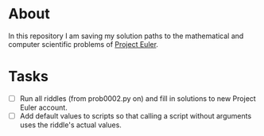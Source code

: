 # About

In this repository I am saving my solution paths to the mathematical and
computer scientific problems of [Project Euler](https://projecteuler.net/archives).

# Tasks

- [ ] Run all riddles (from prob0002.py on) and fill in solutions to new Project Euler account.
- [ ] Add default values to scripts so that calling a script without arguments uses the riddle's actual values.